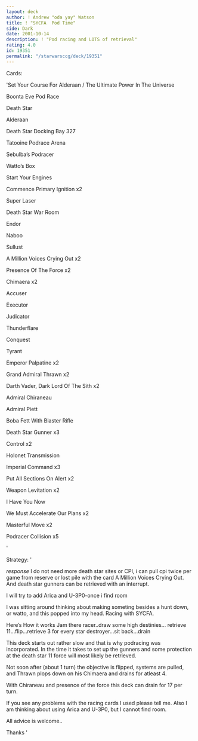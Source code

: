 ```yaml
---
layout: deck
author: ! Andrew "oda yay" Watson
title: ! "SYCFA  Pod Time"
side: Dark
date: 2001-10-14
description: ! "Pod racing and LOTS of retrieval"
rating: 4.0
id: 19351
permalink: "/starwarsccg/deck/19351"
---
```

Cards: 

'Set Your Course For Alderaan / The Ultimate Power In The Universe

Boonta Eve Pod Race

Death Star

Alderaan

Death Star Docking Bay 327

Tatooine  Podrace Arena

Sebulba&#8217;s Podracer

Watto&#8217;s Box

Start Your Engines



Commence Primary Ignition x2


Super Laser


Death Star  War Room

Endor

Naboo

Sullust


A Million Voices Crying Out x2

Presence Of The Force x2


Chimaera x2

Accuser

Executor

Judicator

Thunderflare

Conquest

Tyrant


Emperor Palpatine x2

Grand Admiral Thrawn x2

Darth Vader, Dark Lord Of The Sith x2

Admiral Chiraneau

Admiral Piett

Boba Fett With Blaster Rifle

Death Star Gunner x3


Control x2

Holonet Transmission

Imperial Command x3

Put All Sections On Alert x2

Weapon Levitation x2

I Have You Now

We Must Accelerate Our Plans x2

Masterful Move x2

Podracer Collision x5


'

Strategy: '

*response*  I do not need more death star sites or CPI, i can pull cpi twice per game from reserve or lost pile with the card A Million Voices Crying Out.  And death star gunners can be retrieved with an interrupt.  


I will try to add Arica and U-3P0-once i find room




I was sitting around thinking about making someting besides a hunt down, or watto, and this popped into my head.  Racing with SYCFA.  


Here’s How it works Jam there racer..draw some high destinies... retrieve 11...flip...retrieve 3 for every star destroyer...sit back...drain


This deck starts out rather slow and that is why podracing was incorporated.  In the time it takes to set up the gunners and some protection at the death star 11 force will most likely be retrieved.  


Not soon after (about 1 turn)  the objective is flipped, systems are pulled, and Thrawn plops down on his Chimaera and drains for atleast 4.  


With Chiraneau and presence of the force this deck can drain for 17 per turn.


If you see any problems with the racing cards I used please tell me.  Also I am thinking about using Arica and U-3P0, but I cannot find room.  


All advice is welcome..


Thanks  '
